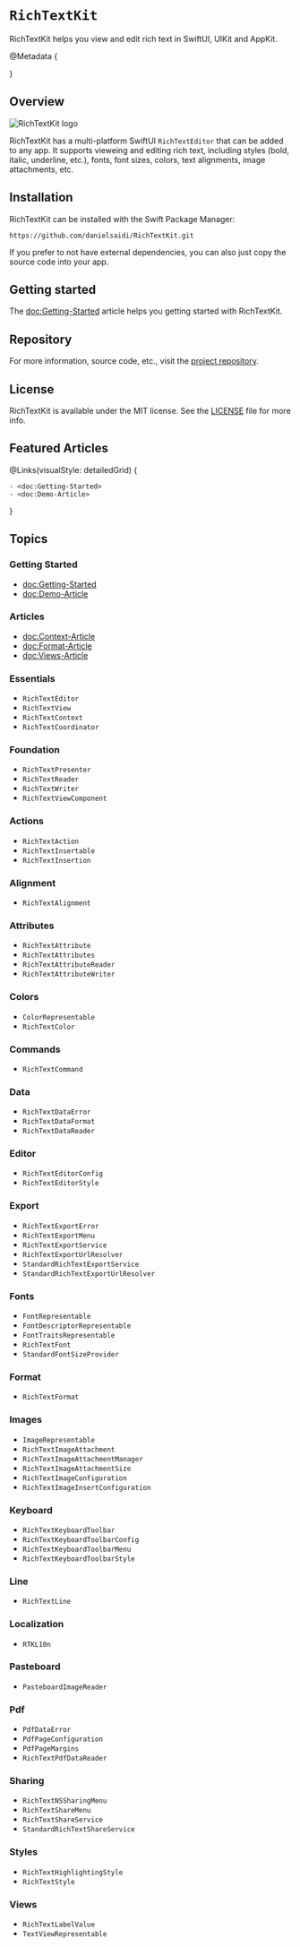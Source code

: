 # ``RichTextKit``

RichTextKit helps you view and edit rich text in SwiftUI, UIKit and AppKit.

@Metadata {
    
    
}



## Overview

![RichTextKit logo](Logo.png)

RichTextKit has a multi-platform SwiftUI ``RichTextEditor`` that can be added to any app. It supports vieweing and editing rich text, including styles (bold, italic, underline, etc.), fonts, font sizes, colors, text alignments, image attachments, etc.



## Installation

RichTextKit can be installed with the Swift Package Manager:

```
https://github.com/danielsaidi/RichTextKit.git
```

If you prefer to not have external dependencies, you can also just copy the source code into your app.



## Getting started

The <doc:Getting-Started> article helps you getting started with RichTextKit.



## Repository

For more information, source code, etc., visit the [project repository][Repository].



## License

RichTextKit is available under the MIT license. See the [LICENSE][License] file for more info.



## Featured Articles

@Links(visualStyle: detailedGrid) {
    
    - <doc:Getting-Started>
    - <doc:Demo-Article>
}



## Topics

### Getting Started

- <doc:Getting-Started>
- <doc:Demo-Article>

### Articles

- <doc:Context-Article>
- <doc:Format-Article>
- <doc:Views-Article>

### Essentials

- ``RichTextEditor``
- ``RichTextView``
- ``RichTextContext``
- ``RichTextCoordinator``

### Foundation

- ``RichTextPresenter``
- ``RichTextReader``
- ``RichTextWriter``
- ``RichTextViewComponent``

### Actions

- ``RichTextAction``
- ``RichTextInsertable``
- ``RichTextInsertion``

### Alignment

- ``RichTextAlignment``

### Attributes

- ``RichTextAttribute``
- ``RichTextAttributes``
- ``RichTextAttributeReader``
- ``RichTextAttributeWriter``

### Colors

- ``ColorRepresentable``
- ``RichTextColor``

### Commands

- ``RichTextCommand``

### Data

- ``RichTextDataError``
- ``RichTextDataFormat``
- ``RichTextDataReader``

### Editor

- ``RichTextEditorConfig``
- ``RichTextEditorStyle``

### Export

- ``RichTextExportError``
- ``RichTextExportMenu``
- ``RichTextExportService``
- ``RichTextExportUrlResolver``
- ``StandardRichTextExportService``
- ``StandardRichTextExportUrlResolver``

### Fonts

- ``FontRepresentable``
- ``FontDescriptorRepresentable``
- ``FontTraitsRepresentable``
- ``RichTextFont``
- ``StandardFontSizeProvider``

### Format

- ``RichTextFormat``

### Images

- ``ImageRepresentable``
- ``RichTextImageAttachment``
- ``RichTextImageAttachmentManager``
- ``RichTextImageAttachmentSize``
- ``RichTextImageConfiguration``
- ``RichTextImageInsertConfiguration``

### Keyboard

- ``RichTextKeyboardToolbar``
- ``RichTextKeyboardToolbarConfig``
- ``RichTextKeyboardToolbarMenu``
- ``RichTextKeyboardToolbarStyle``

### Line

- ``RichTextLine``

### Localization

- ``RTKL10n``

### Pasteboard

- ``PasteboardImageReader``

### Pdf

- ``PdfDataError``
- ``PdfPageConfiguration``
- ``PdfPageMargins``
- ``RichTextPdfDataReader``

### Sharing

- ``RichTextNSSharingMenu``
- ``RichTextShareMenu``
- ``RichTextShareService``
- ``StandardRichTextShareService``

### Styles

- ``RichTextHighlightingStyle``
- ``RichTextStyle``

### Views

- ``RichTextLabelValue``
- ``TextViewRepresentable``



[License]: https://github.com/danielsaidi/RichTextKit/blob/master/LICENSE
[Repository]: https://github.com/danielsaidi/RichTextKit
